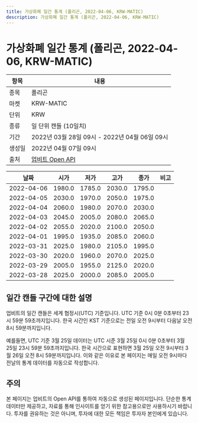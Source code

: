 ```yaml
---
title: 가상화폐 일간 통계 (폴리곤, 2022-04-06, KRW-MATIC)
description: 가상화폐 일간 통계 (폴리곤, 2022-04-06, KRW-MATIC)
---
```



가상화폐 일간 통계 (폴리곤, 2022-04-06, KRW-MATIC)
===

|항목|내용|
|--|--|
|종목|폴리곤|
|마켓|KRW-MATIC|
|단위|KRW|
|종류|일 단위 캔들 (10일치)|
|기간|2022년 03월 28일 09시 - 2022년 04월 06일 09시|
|생성일|2022년 04월 07일 09시|
|출처|[업비트 Open API](https://docs.upbit.com)|


|날짜|시가|저가|고가|종가|비고|
|--|--|--|--|--|--|
|2022-04-06|1980.0|1785.0|2030.0|1795.0|    |
|2022-04-05|2030.0|1970.0|2050.0|1975.0|    |
|2022-04-04|2060.0|1980.0|2070.0|2030.0|    |
|2022-04-03|2045.0|2005.0|2080.0|2065.0|    |
|2022-04-02|2055.0|2020.0|2100.0|2050.0|    |
|2022-04-01|1995.0|1935.0|2085.0|2060.0|    |
|2022-03-31|2025.0|1980.0|2105.0|1995.0|    |
|2022-03-30|2020.0|1960.0|2070.0|2025.0|    |
|2022-03-29|2005.0|1955.0|2125.0|2020.0|    |
|2022-03-28|2025.0|2000.0|2085.0|2005.0|    |


일간 캔들 구간에 대한 설명
---


업비트의 일간 캔들은 세계 협정시(UTC) 기준입니다. 
UTC 기준 0시 0분 0초부터 23시 59분 59초까지입니다. 
한국 시간인 KST 기준으로는 전일 오전 9시부터 다음날 오전 8시 59분까지입니다. 


예를들면, UTC 기준 3월 25일 데이터는 UTC 시준 3월 25일 0시 0분 0초부터 3월 25일 23시 59분 59초까지입니다. 
한국 시간으로 표현하면 3월 25일 오전 9시부터 3월 26일 오전 8시 59분까지입니다. 
이와 같은 이유로 본 페이지는 매일 오전 9시마다 전날의 통계 데이터를 자동으로 작성합니다. 


주의
---


본 페이지는 업비트의 Open API를 통하여 자동으로 생성된 페이지입니다. 
단순한 통계 데이터만 제공하고, 자료를 통해 인사이트를 얻기 위한 참고용으로만 사용하시기 바랍니다. 
투자를 권유하는 것은 아니며, 투자에 대한 모든 책임은 투자자 본인에게 있습니다. 
